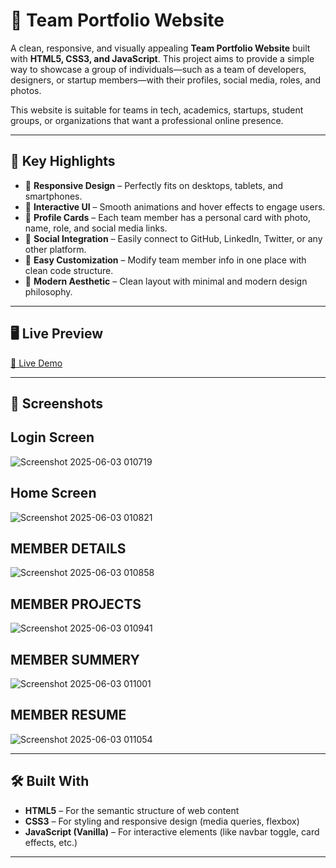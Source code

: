 # 👥 Team Portfolio Website

A clean, responsive, and visually appealing **Team Portfolio Website** built with **HTML5, CSS3, and JavaScript**. This project aims to provide a simple way to showcase a group of individuals—such as a team of developers, designers, or startup members—with their profiles, social media, roles, and photos.

This website is suitable for teams in tech, academics, startups, student groups, or organizations that want a professional online presence.

---

## 🌟 Key Highlights

- 📱 **Responsive Design** – Perfectly fits on desktops, tablets, and smartphones.
- 🎨 **Interactive UI** – Smooth animations and hover effects to engage users.
- 👤 **Profile Cards** – Each team member has a personal card with photo, name, role, and social media links.
- 🔗 **Social Integration** – Easily connect to GitHub, LinkedIn, Twitter, or any other platform.
- 📂 **Easy Customization** – Modify team member info in one place with clean code structure.
- 🌙 **Modern Aesthetic** – Clean layout with minimal and modern design philosophy.

---


## 🖥️ Live Preview

[🚀 Live Demo](https://github.com/abhishekkumar963/TeamPortfolioupdated/tree/main/Portfolio_website-main)


---






## 📸 Screenshots


## Login Screen





![Screenshot 2025-06-03 010719](https://github.com/user-attachments/assets/48149be1-1181-49e5-8035-84f8c9ef6e42)



## Home Screen 



![Screenshot 2025-06-03 010821](https://github.com/user-attachments/assets/ab0de57b-1827-4db0-a93e-c0267a61aef0)




## MEMBER DETAILS



![Screenshot 2025-06-03 010858](https://github.com/user-attachments/assets/67c6d656-a6b6-42ce-98e2-369330c55d82)



## MEMBER PROJECTS



![Screenshot 2025-06-03 010941](https://github.com/user-attachments/assets/b4abe6fd-a111-40ba-a93a-9fb6e4991535)



## MEMBER SUMMERY



![Screenshot 2025-06-03 011001](https://github.com/user-attachments/assets/ee03931e-07af-415a-b8b8-f5fe71a0a94e)


## MEMBER RESUME


![Screenshot 2025-06-03 011054](https://github.com/user-attachments/assets/2623b18f-d2ea-4528-bff1-a17e241a491a)




---

## 🛠️ Built With

- **HTML5** – For the semantic structure of web content
- **CSS3** – For styling and responsive design (media queries, flexbox)
- **JavaScript (Vanilla)** – For interactive elements (like navbar toggle, card effects, etc.)

---



